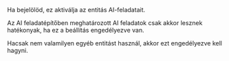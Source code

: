 Ha bejelölöd, ez aktiválja az entitás AI-feladatait.

Az AI feladatépítőben meghatározott AI feladatok csak akkor lesznek hatékonyak, ha ez a beállítás engedélyezve van.

Hacsak nem valamilyen egyéb entitást használ, akkor ezt engedélyezve kell hagyni.